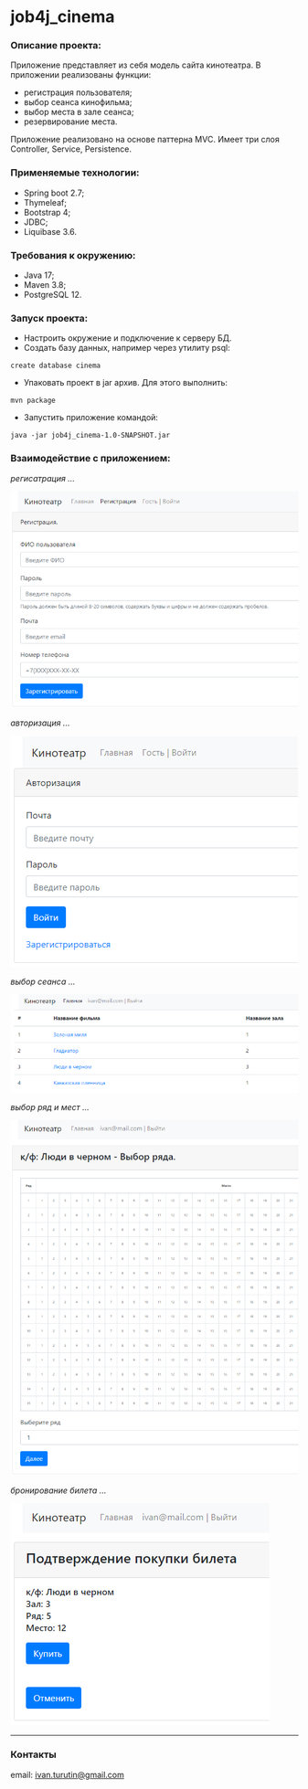 # job4j_cinema

### Описание проекта:
Приложение представляет из себя модель сайта кинотеатра. 
В приложении реализованы функции:
- регистрация пользователя;
- выбор сеанса кинофильма;
- выбор места в зале сеанса;
- резервирование места.

Приложение реализовано на основе паттерна MVC. Имеет три слоя Controller, Service, Persistence.

### Применяемые технологии: 
- Spring boot 2.7;
- Thymeleaf;
- Bootstrap 4;
- JDBC;
- Liquibase 3.6.

### Требования к окружению: 
- Java 17;
- Maven 3.8;
- PostgreSQL 12.

### Запуск проекта:
- Настроить окружение и подключение к серверу БД.
- Создать базу данных, например через утилиту psql:
``` 
create database cinema
``` 
- Упаковать проект в jar архив. Для этого выполнить:
``` 
mvn package
```
- Запустить приложение командой:
```
java -jar job4j_cinema-1.0-SNAPSHOT.jar
```

### Взаимодействие с приложением:
*регисатрация ...*

![регистрация](img/registration.PNG)

*авторизация ...*

![авторизация](img/authorisation.PNG)

*выбор сеанса ...*

![выбор фильма](img/session.PNG)

*выбор ряд и мест ...*

![выбор места](img/selectRow.PNG)

*бронирование билета ...*

![бронирование](img/confirmTicket.PNG)

---

### Контакты
email: [ivan.turutin@gmail.com](mailto:ivan.turutin@gmail.com)